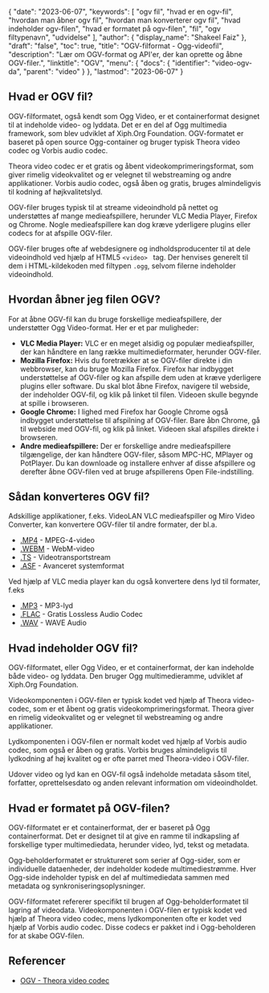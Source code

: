 {
  "date": "2023-06-07",
  "keywords": [
"ogv fil",
"hvad er en ogv-fil",
"hvordan man åbner ogv fil",
"hvordan man konverterer ogv fil",
"hvad indeholder ogv-filen",
"hvad er formatet på ogv-filen",
"fil",
"ogv filtypenavn",
"udvidelse"
],
  "author": {
    "display_name": "Shakeel Faiz"
},
  "draft": "false",
  "toc": true,
  "title": "OGV-filformat - Ogg-videofil",
  "description": "Lær om OGV-format og API'er, der kan oprette og åbne OGV-filer.",
  "linktitle": "OGV",
  "menu": {
    "docs": {
      "identifier": "video-ogv-da",
      "parent": "video"
}
},
  "lastmod": "2023-06-07"
}

## Hvad er OGV fil?

OGV-filformatet, også kendt som Ogg Video, er et containerformat designet til at indeholde video- og lyddata. Det er en del af Ogg multimedia framework, som blev udviklet af Xiph.Org Foundation. OGV-formatet er baseret på open source Ogg-container og bruger typisk Theora video codec og Vorbis audio codec.

Theora video codec er et gratis og åbent videokomprimeringsformat, som giver rimelig videokvalitet og er velegnet til webstreaming og andre applikationer. Vorbis audio codec, også åben og gratis, bruges almindeligvis til kodning af højkvalitetslyd.

OGV-filer bruges typisk til at streame videoindhold på nettet og understøttes af mange medieafspillere, herunder VLC Media Player, Firefox og Chrome. Nogle medieafspillere kan dog kræve yderligere plugins eller codecs for at afspille OGV-filer.


OGV-filer bruges ofte af webdesignere og indholdsproducenter til at dele videoindhold ved hjælp af HTML5 `<video> ` tag. Der henvises generelt til dem i HTML-kildekoden med filtypen `.ogg`, selvom filerne indeholder videoindhold.

## Hvordan åbner jeg filen OGV?

For at åbne OGV-fil kan du bruge forskellige medieafspillere, der understøtter Ogg Video-format. Her er et par muligheder:

- **VLC Media Player:** VLC er en meget alsidig og populær medieafspiller, der kan håndtere en lang række multimedieformater, herunder OGV-filer.
- **Mozilla Firefox:** Hvis du foretrækker at se OGV-filer direkte i din webbrowser, kan du bruge Mozilla Firefox. Firefox har indbygget understøttelse af OGV-filer og kan afspille dem uden at kræve yderligere plugins eller software. Du skal blot åbne Firefox, navigere til webside, der indeholder OGV-fil, og klik på linket til filen. Videoen skulle begynde at spille i browseren.
- **Google Chrome:** I lighed med Firefox har Google Chrome også indbygget understøttelse til afspilning af OGV-filer. Bare åbn Chrome, gå til webside med OGV-fil, og klik på linket. Videoen skal afspilles direkte i browseren.
- **Andre medieafspillere:** Der er forskellige andre medieafspillere tilgængelige, der kan håndtere OGV-filer, såsom MPC-HC, MPlayer og PotPlayer. Du kan downloade og installere enhver af disse afspillere og derefter åbne OGV-filen ved at bruge afspillerens Open File-indstilling.

## Sådan konverteres OGV fil?

Adskillige applikationer, f.eks. VideoLAN VLC medieafspiller og Miro Video Converter, kan konvertere OGV-filer til andre formater, der bl.a.

- [.MP4](/video/mp4/) - MPEG-4-video
- [.WEBM](/video/webm/) - WebM-video
- [.TS](/video/ts/) - Videotransportstream
- [.ASF](/video/asf/) - Avanceret systemformat

Ved hjælp af VLC media player kan du også konvertere dens lyd til formater, f.eks

- [.MP3](/audio/mp3/) - MP3-lyd
- [.FLAC](/audio/flac/) - Gratis Lossless Audio Codec
- [.WAV](/audio/wav/) - WAVE Audio

## Hvad indeholder OGV fil?

OGV-filformatet, eller Ogg Video, er et containerformat, der kan indeholde både video- og lyddata. Den bruger Ogg multimedieramme, udviklet af Xiph.Org Foundation.

Videokomponenten i OGV-filen er typisk kodet ved hjælp af Theora video-codec, som er et åbent og gratis videokomprimeringsformat. Theora giver en rimelig videokvalitet og er velegnet til webstreaming og andre applikationer.

Lydkomponenten i OGV-filen er normalt kodet ved hjælp af Vorbis audio codec, som også er åben og gratis. Vorbis bruges almindeligvis til lydkodning af høj kvalitet og er ofte parret med Theora-video i OGV-filer.

Udover video og lyd kan en OGV-fil også indeholde metadata såsom titel, forfatter, oprettelsesdato og anden relevant information om videoindholdet.

## Hvad er formatet på OGV-filen?

OGV-filformatet er et containerformat, der er baseret på Ogg containerformat. Det er designet til at give en ramme til indkapsling af forskellige typer multimediedata, herunder video, lyd, tekst og metadata.

Ogg-beholderformatet er struktureret som serier af Ogg-sider, som er individuelle dataenheder, der indeholder kodede multimediestrømme. Hver Ogg-side indeholder typisk en del af multimediedata sammen med metadata og synkroniseringsoplysninger.

OGV-filformatet refererer specifikt til brugen af Ogg-beholderformatet til lagring af videodata. Videokomponenten i OGV-filen er typisk kodet ved hjælp af Theora video codec, mens lydkomponenten ofte er kodet ved hjælp af Vorbis audio codec. Disse codecs er pakket ind i Ogg-beholderen for at skabe OGV-filen.

## Referencer
* [OGV - Theora video codec](https://en.wikipedia.org/wiki/Theora)


